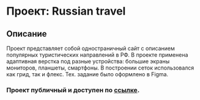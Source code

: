 # Проект: Russian travel
## Описание 
Проект представляет собой одностраничный сайт с описанием популярных туристических направлений  в РФ. В проекте применена адаптивная верстка под разные устройства: большие экраны мониторов, планшеты, смартфоны. В построении сеток использовался как грид, так и флекс. Тех. задание было оформлено в Figma.

### Проект публичный и доступен по  [ссылке](https://nevada001.github.io/russian-travel).
